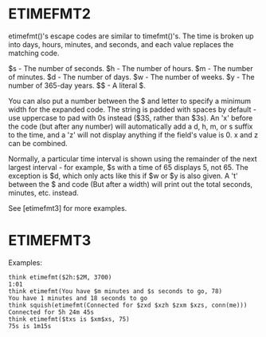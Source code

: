 # ETIMEFMT2
  etimefmt()'s escape codes are similar to timefmt()'s. The time is broken up into days, hours, minutes, and seconds, and each value replaces the matching code.

  $s - The number of seconds.    $h - The number of hours.
  $m - The number of minutes.    $d - The number of days.
  $w - The number of weeks.      $y - The number of 365-day years.
  $$ - A literal $.

  You can also put a number between the $ and letter to specify a minimum width for the expanded code. The string is padded with spaces by default - use uppercase to pad with 0s instead ($3S, rather than $3s). An 'x' before the code (but after any number) will automatically add a d, h, m, or s suffix to the time, and a 'z' will not display anything if the field's value is 0. x and z can be combined.

 Normally, a particular time interval is shown using the remainder of the next largest interval - for example, $s with a time of 65 displays 5, not 65. The exception is $d, which only acts like this if $w or $y is also given. A 't' between the $ and code (But after a width) will print out the total seconds, minutes, etc. instead.

  See [etimefmt3] for more examples.
# ETIMEFMT3
  Examples:
```
think etimefmt($2h:$2M, 3700)
1:01
think etimefmt(You have $m minutes and $s seconds to go, 78)
You have 1 minutes and 18 seconds to go
think squish(etimefmt(Connected for $zxd $xzh $zxm $xzs, conn(me)))
Connected for 5h 24m 45s
think etimefmt($txs is $xm$xs, 75)
75s is 1m15s
```

